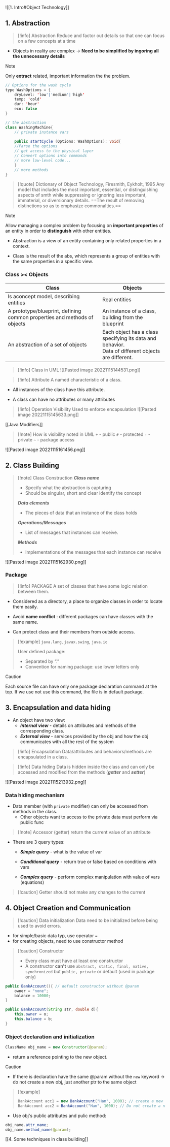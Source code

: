 ![[1. Intro#Object Technology]]
## 1. Abstraction
>[!info] Abstraction
>Reduce and factor out details so that one can focus on a few concepts at a time

* Objects in reality are complex
-> **Need to be simplified by ingoring all the unnecessary details**

>[!note]
>Only **extract** related, important information the the problem.

```java
// Options for the wash cycle
type WashOptions = {
	dryLevel: 'low'|'medium'|'high'
	temp: 'cold'
	dur: 'hour'
	eco: false
}

// the abstraction
class WashingMachine{
	// private instance vars
	
	public startCycle (Options: WashOptions): void{
	//Parse the options
	// get access to the physical layer
	// Convert options into commands
	// more low-level code...
	}
	// more methods
}
```

> [!quote] Dictionary of Object Technology, Firesmith, Eykholt, 1995
> Any model that includes the most important, essential, or distinguishing aspects of smth while suppressing or ignoring less important, immaterial, or diversionary details. ==The result of removing distinctions so as to emphasize commonalties.==

> [!note] 
> Allow managing a complex problem by focusing on **important properties** of an entity in order to **distinguish** with other entities.

* Abstraction is a view of an entity containing only related properties in a context.

*  Class is the result of the abs, which represents a group of entities with the same properties in a specific view.

### Class >< Objects
|Class|Objects|
|---|---|
|Is aconcept model, describing entities|Real entities|
|A prototype/blueprint, defining common properties and methods of objects|An instance of a class, building from the blueprint|
|An abstraction of a set of objects|Each object has a class specifying its data and behavior. <br> Data of different objects are different.|

> [!info] Class in UML
![[Pasted image 20221115144531.png]]

> [!info] Attribute
> A named characteristic of a class. 
> 

*  All instances of the class have this attribute.

* A class can have no attributes or many attributes

> [!info] Operation Visibility
> Used to enforce encapsulation
> ![[Pasted image 20221115145633.png]]

[[Java Modifiers]]

> [!note] How is visibility noted in UML
> `+` - public
> `#` - protected
> `-` - private
> `~` - package access

![[Pasted image 20221115161456.png]]

## 2. Class Building
> [!note] Class Construction
> ***Class name***
> - Specify what the abstraction is capturing
> - Should be singular, short and clear identify the concept
> 
> ***Data elements***
>- The pieces of data that an instance of the class holds
> 
> ***Operations/Messages***
>- List of messages that instances can receive.
> 
> ***Methods***
>- Implementations of the messages that each instance can receive

![[Pasted image 20221115162930.png]]
### Package
> [!info] PACKAGE
> A set of classes that have some logic relation between them.

* Considered as a directory, a place to organize classes in order to locate them easily.

* Avoid **name conflict** : different packages can have classes with the same name.

* Can protect class and their members from outside access.

> [!example] 
> `java.lang`, `javax.swing`, `java.io` 
> 
> User defined package:
> - Separated by “.”
> - Convention for naming package: use lower letters only

> [!caution] 
> Each source file can have only one package declaration command at the top. If we use not use this command, the file is in default package.

## 3. Encapsulation and data hiding
* An object have two view:
	* ***Internal view*** - details on attributes and methods of the corresponding class.
	* ***External view*** - services provided by the obj and how the obj communicates with all the rest of the system

> [!info] Encapsulation
> Data/attributes and behaviors/methods are encapsulated in a class.

> [!info] Data hiding 
> Data is hidden inside the class and can only be accessed and modified from the methods (***getter*** and ***setter***)

![[Pasted image 20221115213932.png]]

### Data hiding mechanism
* Data member (with `private` modifier) can only be accessed from methods in the class.
	* Other objects want to access to the private data must perform via public func 

> [!note] Accessor (getter)
> return the current value of an attribute

* There are 3 query types:
	* ***Simple query*** - what is the value of var
	
	* ***Conditional query*** - return true or false based on conditions with vars
	
	* ***Complex query*** - perform complex manipulation with value of vars (equations)

> [!caution] Getter should not make any changes to the current

## 4. Object Creation and Communication
> [!caution] Data initialization
> Data need to be initialized before being used to avoid errors.

* for simple/basic data typ, use operator `=`
* for creating objects, need to use constructor method

> [!caution] Constructor
> * Every class must have at least one constructor
> * A constructor **can't** use `abstract, static, final, native, synchronized` but `public, private` or default (used in package only)

```java
public BankAccount(){ // default constructor without @param
	owner = "none";
	balance = 10000;
}

public BankAccount(String str, double d){
	this.owner = o;
	this.balance = b;
}
```

### Object declaration and initialization

```java
ClassName obj_name = new Constructor(@param);
```

* return a reference pointing to the new object.
> [!caution] 
> * If there is declaration have the same @param without the `new` keyword -> do not create a new obj, just another ptr to the same object
> > [!example]
>  > ```java
>  >BankAccount acc1 = new BankAccount("Han", 1000); // create a new obj
>  >BankAccount acc2 = BankAccount("Han", 1000); // Do not create a new obj, acc2 point to obj1
>  > ```

* Use obj's public attributes and pulic method:
```java
obj_name.attr_name;
obj_name.method_name(@param);
```
[[4. Some techniques in class building]]
